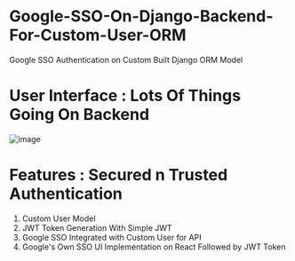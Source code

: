 # Google-SSO-On-Django-Backend-For-Custom-User-ORM
Google SSO Authentication on Custom Built Django ORM Model

# User Interface : Lots Of Things Going On Backend
![image](https://github.com/saumojit/Google-SSO-On-Django-Backend-For-Custom-User-ORM/assets/51822304/0b12effc-7e8d-4974-99a1-3f1c6afb999c)


# Features : Secured n Trusted Authentication
1. Custom User Model 
2. JWT Token Generation With Simple JWT
3. Google SSO Integrated with Custom User for API 
4. Google's Own SSO UI Implementation on React Followed by JWT Token 
